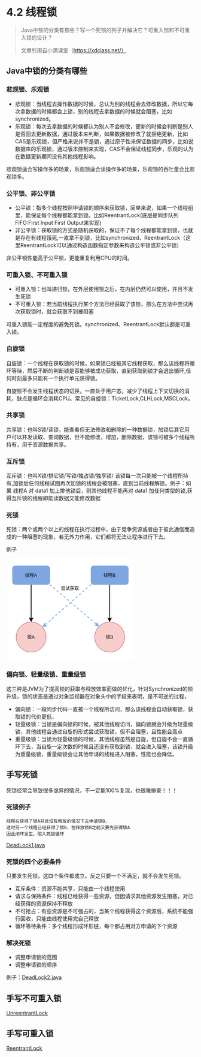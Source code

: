 # 4.2 线程锁

> Java中锁的分类有那些？写一个死锁的列子并解决它？可重入锁和不可重入锁的设计？
>
> 文章引用自小滴课堂（https://xdclass.net/）



## Java中锁的分类有哪些

### 悲观锁、乐观锁

- 悲观锁：当线程去操作数据的时候，总认为别的线程会去修改数据，所以它每次拿数据的时候都会上锁，别的线程去拿数据的时候就会阻塞，比如synchronized。
- 乐观锁：每次去拿数据的时候都认为别人不会修改，更新的时候会判断是别人是否回去更新数据，通过版本来判断，如果数据被修改了就拒绝更新，比如CAS是乐观锁，但严格来说并不是锁，通过原子性来保证数据的同步，比如说数据库的乐观锁，通过版本控制来实现，CAS不会保证线程同步，乐观的认为在数据更新期间没有其他线程影响。

悲观锁适合写操作多的场景，乐观锁适合读操作多的场景，乐观锁的吞吐量会比悲观锁多。

### 公平锁、非公平锁

- 公平锁：指多个线程按照申请锁的顺序来获取锁，简单来说，如果一个线程组里，能保证每个线程都能拿到锁。比如ReentrantLock(底层是同步队列FIFO:First Input First Output来实现)
- 非公平锁：获取锁的方式是随机获取的，保证不了每个线程都能拿到锁，也就是存在有线程饿死,一直拿不到锁，比如synchronized、ReentrantLock（这里ReentrantLock可以通过构造函数指定参数来构造公平锁或非公平锁）

非公平锁性能高于公平锁，更能重复利用CPU的时间。

### 可重入锁、不可重入锁

- 可重入锁：也叫递归锁，在外层使用锁之后，在内层仍然可以使用，并且不发生死锁
- 不可重入锁：若当前线程执行某个方法已经获取了该锁，那么在方法中尝试再次获取锁时，就会获取不到被阻塞

可重入锁能一定程度的避免死锁。synchronized、ReentrantLock默认都是可重入锁。

### 自旋锁

自旋锁：一个线程在获取锁的时候，如果锁已经被其它线程获取，那么该线程将循环等待，然后不断的判断锁是否能够被成功获取，直到获取到锁才会退出循环,任何时刻最多只能有一个执行单元获得锁。

自旋锁不会发生线程状态的切换，一直处于用户态，减少了线程上下文切换的消耗，缺点是循环会消耗CPU。常见的自旋锁：TicketLock,CLHLock,MSCLock。

### 共享锁

共享锁：也叫S锁/读锁，能查看但无法修改和删除的一种数据锁，加锁后其它用户可以并发读取、查询数据，但不能修改，增加，删除数据，该锁可被多个线程所持有，用于资源数据共享。

### 互斥锁

互斥锁：也叫X锁/排它锁/写锁/独占锁/独享锁/ 该锁每一次只能被一个线程所持有,加锁后任何线程试图再次加锁的线程会被阻塞，直到当前线程解锁。例子：如果 线程A 对 data1 加上排他锁后，则其他线程不能再对 data1 加任何类型的锁,获得互斥锁的线程即能读数据又能修改数据

### 死锁

死锁：两个或两个以上的线程在执行过程中，由于竞争资源或者由于彼此通信而造成的一种阻塞的现象，若无外力作用，它们都将无法让程序进行下去。

例子

![suo](images/suo.png)

### 偏向锁、轻量级锁、重量级锁

这三种是JVM为了提高锁的获取与释放效率而做的优化，针对Synchronized的锁升级，锁的状态是通过对象监视器在对象头中的字段来表明，是不可逆的过程，

- 偏向锁：一段同步代码一直被一个线程所访问，那么该线程会自动获取锁，获取锁的代价更低，
- 轻量级锁：当锁是偏向锁的时候，被其他线程访问，偏向锁就会升级为轻量级锁，其他线程会通过自旋的形式尝试获取锁，但不会阻塞，且性能会高点
- 重量级锁：当锁为轻量级锁的时候，其他线程虽然是自旋，但自旋不会一直循环下去，当自旋一定次数的时候且还没有获取到锁，就会进入阻塞，该锁升级为重量级锁，重量级锁会让其他申请的线程进入阻塞，性能也会降低。



## 手写死锁

死锁经常会导致很多诡异的情况，不一定能100%复现，也很难排查！！！

### 死锁例子

```
线程在获得了锁A并且没有释放的情况下去申请锁B，
这时另一个线程已经获得了锁B，在释放锁B之前又要先获得锁A
因此闭环发生，陷入死锁循环
```

[DeadLock1.java](../src/main/java/sample/DeadLock1.java)


### 死锁的四个必要条件
只要发生死锁，这四个条件都成立。反之只要一个不满足，就不会发生死锁。

- 互斥条件：资源不能共享，只能由一个线程使用
- 请求与保持条件：线程已经获得一些资源，但因请求其他资源发生阻塞，对已经获得的资源保持不释放
- 不可抢占：有些资源是不可强占的，当某个线程获得这个资源后，系统不能强行回收，只能由线程使用完自己释放
- 循环等待条件：多个线程形成环形链，每个都占用对方申请的下个资源

### 解决死锁

- 调整申请锁的范围
- 调整申请锁的顺序

例子：[DeadLock2.java](../src/main/java/sample/DeadLock2.java)

## 手写不可重入锁

[UnreentrantLock](../src/main/java/sample/UnreentrantLock.java)

## 手写可重入锁

[ReentrantLock](../src/main/java/sample/ReentrantLock.java)